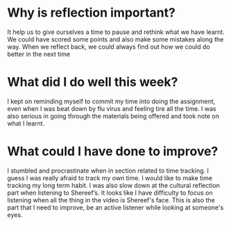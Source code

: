 # Why is reflection important?

It help us to give ourselves a time to pause and rethink what we have learnt. We could have scored some points and also make some mistakes along the way. When we reflect back, we could always find out how we could do better in the next time

# What did I do well this week?

I kept on reminding myself to commit my time into doing the assignment, even when I was beat down by flu virus and feeling tire all the time. I was also serious in going through the materials being offered and took note on what I learnt.

# What could I have done to improve?

I stumbled and procrastinate when in section related to time tracking. I guess I was really afraid to track my own time. I would like to make time tracking my long term habit. I was also slow down at the cultural reflection part when listening to Shereef’s. It looks like I have difficulty to focus on listening when all the thing in the video is Shereef's face. This is also the part that I need to improve, be an active listener while looking at someone's eyes.
